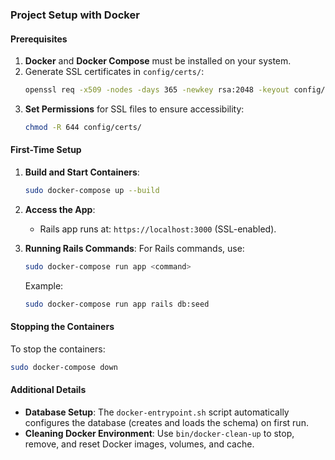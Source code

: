 ### Project Setup with Docker

#### Prerequisites
1. **Docker** and **Docker Compose** must be installed on your system.
2. Generate SSL certificates in `config/certs/`:
   ```bash
   openssl req -x509 -nodes -days 365 -newkey rsa:2048 -keyout config/certs/server.key -out config/certs/server.crt
   ```
3. **Set Permissions** for SSL files to ensure accessibility:
   ```bash
   chmod -R 644 config/certs/
   ```

#### First-Time Setup

1. **Build and Start Containers**:
   ```bash
   sudo docker-compose up --build
   ```

2. **Access the App**:
   - Rails app runs at: `https://localhost:3000` (SSL-enabled).

3. **Running Rails Commands**:
   For Rails commands, use:
   ```bash
   sudo docker-compose run app <command>
   ```
   Example:
   ```bash
   sudo docker-compose run app rails db:seed
   ```

#### Stopping the Containers
To stop the containers:
```bash
sudo docker-compose down
```

#### Additional Details
- **Database Setup**: The `docker-entrypoint.sh` script automatically configures the database (creates and loads the schema) on first run.
- **Cleaning Docker Environment**:
   Use `bin/docker-clean-up` to stop, remove, and reset Docker images, volumes, and cache.
